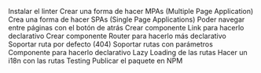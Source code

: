 Instalar el linter
Crear una forma de hacer MPAs (Multiple Page Application)
Crea una forma de hacer SPAs (Single Page Applications)
Poder navegar entre páginas con el botón de atrás
Crear componente Link para hacerlo declarativo
Crear componente Router para hacerlo más declarativo
Soportar ruta por defecto (404)
Soportar rutas con parámetros
Componente para hacerlo declarativo
Lazy Loading de las rutas
Hacer un i18n con las rutas
Testing
Publicar el paquete en NPM